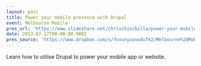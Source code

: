 ```yaml
---
layout: post
title: Power your mobile presence with Drupal
event: Melbourne Mobile
pres_url: 'https://www.slideshare.net/chrischinchilla/power-your-mobile-app-with-drupal'
date: 2013-07-17T00:00:00.000Z
pres_source: 'https://www.dropbox.com/s/7uvunyzavwdufk2/Melbourne%20Mobile.pptx?dl=0'
---
```


Learn how to utilise Drupal to power your mobile app or website.
